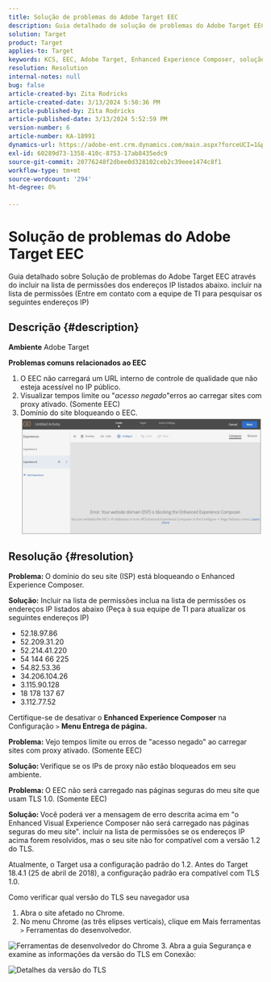```yaml
---
title: Solução de problemas do Adobe Target EEC
description: Guia detalhado de solução de problemas do Adobe Target EEC
solution: Target
product: Target
applies-to: Target
keywords: KCS, EEC, Adobe Target, Enhanced Experience Composer, solução de problemas
resolution: Resolution
internal-notes: null
bug: false
article-created-by: Zita Rodricks
article-created-date: 3/13/2024 5:50:36 PM
article-published-by: Zita Rodricks
article-published-date: 3/13/2024 5:52:59 PM
version-number: 6
article-number: KA-18991
dynamics-url: https://adobe-ent.crm.dynamics.com/main.aspx?forceUCI=1&pagetype=entityrecord&etn=knowledgearticle&id=1e38952d-62e1-ee11-904c-0022480a227c
exl-id: 60289d73-1358-410c-8753-17ab8435edc9
source-git-commit: 20776248f2dbee0d328102ceb2c39eee1474c8f1
workflow-type: tm+mt
source-wordcount: '294'
ht-degree: 0%

---
```


# Solução de problemas do Adobe Target EEC


Guia detalhado sobre Solução de problemas do Adobe Target EEC através do incluir na lista de permissões dos endereços IP listados abaixo. incluir na lista de permissões (Entre em contato com a equipe de TI para pesquisar os seguintes endereços IP)

## Descrição {#description}


<b>Ambiente</b>
Adobe Target

<b>Problemas comuns relacionados ao EEC</b>
1. O EEC não carregará um URL interno de controle de qualidade que não esteja acessível no IP público.
2. Visualizar tempos limite ou &quot;*acesso negado*&quot;erros ao carregar sites com proxy ativado. (Somente EEC)
3. Domínio do site bloqueando o EEC.
   <br>![](assets/___1f38952d-62e1-ee11-904c-0022480a227c___.png)

## Resolução {#resolution}


<b>Problema: </b>O domínio do seu site (ISP) está bloqueando o Enhanced Experience Composer.

<b>Solução:</b> Incluir na lista de permissões inclua na lista de permissões os endereços IP listados abaixo (Peça à sua equipe de TI para atualizar os seguintes endereços IP)



- 52.18.97.86
- 52.209.31.20
- 52.214.41.220
- 54 144 66 225
- 54.82.53.36
- 34.206.104.26
- 3.115.90.128
- 18 178 137 67
- 3.112.77.52


Certifique-se de desativar o <b>Enhanced Experience Composer</b> na Configuração `>` <b> Menu Entrega de página.</b>





<b>Problema:</b> Vejo tempos limite ou erros de &quot;acesso negado&quot; ao carregar sites com proxy ativado. (Somente EEC)

<b>Solução: </b>Verifique se os IPs de proxy não estão bloqueados em seu ambiente.



<b>Problema: </b>O EEC não será carregado nas páginas seguras do meu site que usam TLS 1.0. (Somente EEC)

<b>Solução: </b>Você poderá ver a mensagem de erro descrita acima em &quot;o Enhanced Visual Experience Composer não será carregado nas páginas seguras do meu site&quot;. incluir na lista de permissões se os endereços IP acima forem resolvidos, mas o seu site não for compatível com a versão 1.2 do TLS.

Atualmente, o Target usa a configuração padrão do 1.2. Antes do Target 18.4.1 (25 de abril de 2018), a configuração padrão era compatível com TLS 1.0.

Como verificar qual versão do TLS seu navegador usa
1. Abra o site afetado no Chrome.
2. No menu Chrome (as três elipses verticais), clique em Mais ferramentas `>`  Ferramentas do desenvolvedor.

![Ferramentas de desenvolvedor do Chrome](https://experienceleague.adobe.com/docs/target/assets/chrome-developer-tools.png?lang=en)
3. Abra a guia Segurança e examine as informações da versão do TLS em Conexão:

![Detalhes da versão do TLS](https://experienceleague.adobe.com/docs/target/assets/chrome-tls-version.png?lang=en)
